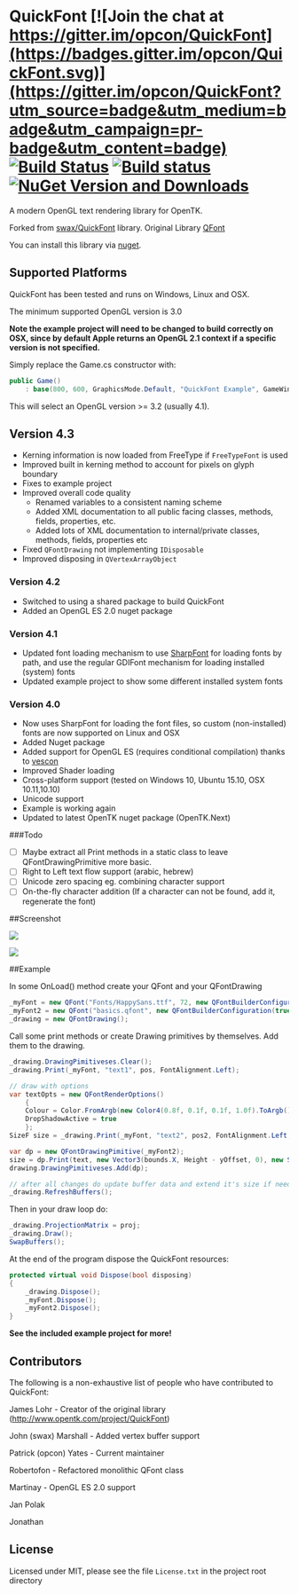 QuickFont [![Join the chat at https://gitter.im/opcon/QuickFont](https://badges.gitter.im/opcon/QuickFont.svg)](https://gitter.im/opcon/QuickFont?utm_source=badge&utm_medium=badge&utm_campaign=pr-badge&utm_content=badge) [![Build Status](https://travis-ci.org/opcon/QuickFont.svg?branch=master)](https://travis-ci.org/opcon/QuickFont) [![Build status](https://ci.appveyor.com/api/projects/status/2t22o5k5eu989836/branch/master?svg=true)](https://ci.appveyor.com/project/opcon/quickfont/branch/master) [![NuGet Version and Downloads](https://buildstats.info/nuget/QuickFont.Desktop)](https://www.nuget.org/packages/QuickFont.Desktop/)
=========

A modern OpenGL text rendering library for OpenTK.

Forked from [swax/QuickFont](https://github.com/swax/QuickFont) library.
Original Library [QFont](http://www.opentk.com/project/QuickFont)

You can install this library via [nuget](https://www.nuget.org/packages/QuickFont.Desktop/).

## Supported Platforms

QuickFont has been tested and runs on Windows, Linux and OSX.

The minimum supported OpenGL version is 3.0

**Note the example project will need to be changed to build correctly on OSX, since by default Apple returns an OpenGL 2.1 context if a specific version is not specified.**

Simply replace the Game.cs constructor with:

``` C#
public Game()
	: base(800, 600, GraphicsMode.Default, "QuickFont Example", GameWindowFlags.Default, DisplayDevice.Default, 3, 2, GraphicsContextFlags.Default)
```

This will select an OpenGL version >= 3.2 (usually 4.1).

## Version 4.3
* Kerning information is now loaded from FreeType if `FreeTypeFont` is used
* Improved built in kerning method to account for pixels on glyph boundary
* Fixes to example project
* Improved overall code quality
    * Renamed variables to a consistent naming scheme
    * Added XML documentation to all public facing classes, methods, fields, properties, etc.
    * Added lots of XML documentation to internal/private classes, methods, fields, properties etc
* Fixed `QFontDrawing` not implementing `IDisposable`
* Improved disposing in `QVertexArrayObject`

### Version 4.2
* Switched to using a shared package to build QuickFont
* Added an OpenGL ES 2.0 nuget package

### Version 4.1
* Updated font loading mechanism to use [SharpFont](https://github.com/Robmaister/SharpFont) for loading fonts by path, and use the regular GDIFont mechanism for loading installed (system) fonts
* Updated example project to show some different installed system fonts

### Version 4.0
* Now uses SharpFont for loading the font files, so custom (non-installed) fonts are now supported on Linux and OSX
* Added Nuget package
* Added support for OpenGL ES (requires conditional compilation) thanks to [vescon](https://github.com/vescon/QuickFont)
* Improved Shader loading
* Cross-platform support (tested on Windows 10, Ubuntu 15.10, OSX 10.11,10.10)
* Unicode support
* Example is working again
* Updated to latest OpenTK nuget package (OpenTK.Next)

###Todo
- [ ] Maybe extract all Print methods in a static class to leave QFontDrawingPrimitive more basic.
- [ ] Right to Left text flow support (arabic, hebrew)
- [ ] Unicode zero spacing eg. combining character support
- [ ] On-the-fly character addition (If a character can not be found, add it, regenerate the font)

##Screenshot

![](http://i.imgur.com/M0iq083.png)

![](https://i.imgur.com/lf0mKCl.png)

##Example

In some OnLoad() method create your QFont and your QFontDrawing
```C#
_myFont = new QFont("Fonts/HappySans.ttf", 72, new QFontBuilderConfiguration(true));
_myFont2 = new QFont("basics.qfont", new QFontBuilderConfiguration(true));
_drawing = new QFontDrawing();
```

Call some print methods or create Drawing primitives by themselves.
Add them to the drawing.
```C#
_drawing.DrawingPimitiveses.Clear();
_drawing.Print(_myFont, "text1", pos, FontAlignment.Left);

// draw with options
var textOpts = new QFontRenderOptions()
    {
	Colour = Color.FromArgb(new Color4(0.8f, 0.1f, 0.1f, 1.0f).ToArgb()),
	DropShadowActive = true
	};
SizeF size = _drawing.Print(_myFont, "text2", pos2, FontAlignment.Left, textOpts);

var dp = new QFontDrawingPimitive(_myFont2);
size = dp.Print(text, new Vector3(bounds.X, Height - yOffset, 0), new SizeF(maxWidth, float.MaxValue), alignment);
drawing.DrawingPimitiveses.Add(dp);

// after all changes do update buffer data and extend it's size if needed.
_drawing.RefreshBuffers();

```

Then in your draw loop do:
```C#
_drawing.ProjectionMatrix = proj;
_drawing.Draw();
SwapBuffers();
```

At the end of the program dispose the QuickFont resources:
```C#
protected virtual void Dispose(bool disposing)
{
	_drawing.Dispose();
	_myFont.Dispose();
	_myFont2.Dispose();
}
```

**See the included example project for more!**

## Contributors

The following is a non-exhaustive list of people who have contributed to QuickFont:

James Lohr - Creator of the original library (http://www.opentk.com/project/QuickFont)

John (swax) Marshall - Added vertex buffer support

Patrick (opcon) Yates - Current maintainer

Robertofon - Refactored monolithic QFont class

Martinay - OpenGL ES 2.0 support

Jan Polak

Jonathan

## License

Licensed under MIT, please see the file `License.txt` in the project root directory
